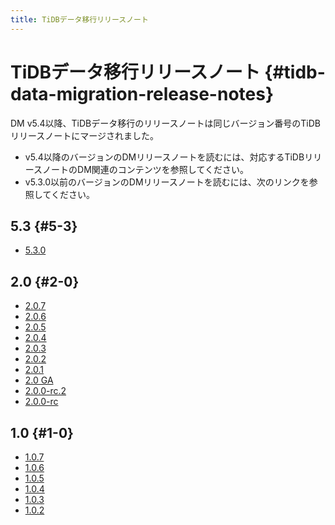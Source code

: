 ```yaml
---
title: TiDBデータ移行リリースノート
---
```


# TiDBデータ移行リリースノート {#tidb-data-migration-release-notes}

DM v5.4以降、TiDBデータ移行のリリースノートは同じバージョン番号のTiDBリリースノートにマージされました。

-   v5.4以降のバージョンのDMリリースノートを読むには、対応するTiDBリリースノートのDM関連のコンテンツを参照してください。
-   v5.3.0以前のバージョンのDMリリースノートを読むには、次のリンクを参照してください。

## 5.3 {#5-3}

-   [5.3.0](https://docs.pingcap.com/tidb-data-migration/v5.3/5.3.0/)

## 2.0 {#2-0}

-   [2.0.7](https://docs.pingcap.com/tidb-data-migration/v5.3/2.0.7/)
-   [2.0.6](https://docs.pingcap.com/tidb-data-migration/v5.3/2.0.6/)
-   [2.0.5](https://docs.pingcap.com/tidb-data-migration/v5.3/2.0.5/)
-   [2.0.4](https://docs.pingcap.com/tidb-data-migration/v5.3/2.0.4/)
-   [2.0.3](https://docs.pingcap.com/tidb-data-migration/v5.3/2.0.3/)
-   [2.0.2](https://docs.pingcap.com/tidb-data-migration/v5.3/2.0.2/)
-   [2.0.1](https://docs.pingcap.com/tidb-data-migration/v5.3/2.0.1/)
-   [2.0 GA](https://docs.pingcap.com/tidb-data-migration/v5.3/2.0.0-ga/)
-   [2.0.0-rc.2](https://docs.pingcap.com/tidb-data-migration/v5.3/2.0.0-rc.2/)
-   [2.0.0-rc](https://docs.pingcap.com/tidb-data-migration/v5.3/2.0.0-rc/)

## 1.0 {#1-0}

-   [1.0.7](https://docs.pingcap.com/tidb-data-migration/v5.3/1.0.7/)
-   [1.0.6](https://docs.pingcap.com/tidb-data-migration/v5.3/1.0.6/)
-   [1.0.5](https://docs.pingcap.com/tidb-data-migration/v5.3/1.0.5/)
-   [1.0.4](https://docs.pingcap.com/tidb-data-migration/v5.3/1.0.4/)
-   [1.0.3](https://docs.pingcap.com/tidb-data-migration/v5.3/1.0.3/)
-   [1.0.2](https://docs.pingcap.com/tidb-data-migration/v5.3/1.0.2/)
